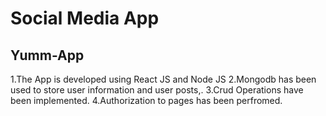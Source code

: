# Social Media App


## Yumm-App

1.The App is developed using React JS and Node JS
2.Mongodb has been used to store user information and user posts,.
3.Crud Operations have been implemented.
4.Authorization to pages has been perfromed.



